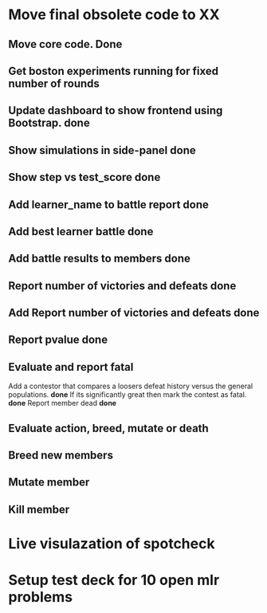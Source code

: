 # Move final obsolete code to XX

## Move core code. **Done**

## Get boston experiments running for fixed number of rounds

## Update dashboard to show frontend using Bootstrap. **done**

## Show simulations in side-panel **done**

## Show step vs test_score **done**

## Add learner_name to battle report **done**

## Add best learner battle **done**

## Add battle results to members **done**

## Report number of victories and defeats **done**

## Add Report number of victories and defeats **done**

## Report pvalue **done**

## Evaluate and report fatal

Add a contestor that compares a loosers defeat history versus the general populations. **done**
If its significantly great then mark the contest as fatal. **done**
Report member dead **done**

## Evaluate action, breed, mutate or death

## Breed new members

## Mutate member

## Kill member

# Live visulazation of spotcheck

# Setup test deck for 10 open mlr problems

